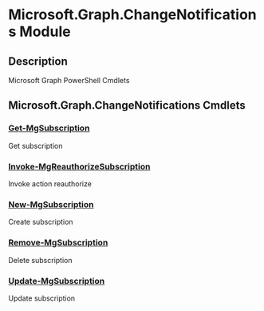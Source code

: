 ﻿---
Module Name: Microsoft.Graph.ChangeNotifications
Module Guid: 50f4cd9e-978a-4339-a92c-37e7006a935b
Download Help Link: https://docs.microsoft.com/en-us/powershell/module/microsoft.graph.changenotifications
Help Version: 1.0.0.0
Locale: en-US
---

# Microsoft.Graph.ChangeNotifications Module
## Description
Microsoft Graph PowerShell Cmdlets

## Microsoft.Graph.ChangeNotifications Cmdlets
### [Get-MgSubscription](Get-MgSubscription.md)
Get subscription

### [Invoke-MgReauthorizeSubscription](Invoke-MgReauthorizeSubscription.md)
Invoke action reauthorize

### [New-MgSubscription](New-MgSubscription.md)
Create subscription

### [Remove-MgSubscription](Remove-MgSubscription.md)
Delete subscription

### [Update-MgSubscription](Update-MgSubscription.md)
Update subscription

